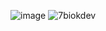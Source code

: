 ![image](https://github.com/user-attachments/assets/02c82f19-8401-40eb-bd49-ef35aa548421)
![7biokdev](https://github.com/7biok/7biok/blob/main/0043044fd8e3c55c584ddaf0c9c134e2.gif)
